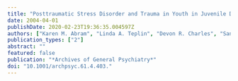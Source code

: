 ```yaml
---
title: "Posttraumatic Stress Disorder and Trauma in Youth in Juvenile Detention"
date: 2004-04-01
publishDate: 2020-02-23T19:36:35.004597Z
authors: ["Karen M. Abram", "Linda A. Teplin", "Devon R. Charles", "Sandra L. Longworth", "Gary M", " McClelland", "Mina K. Dulcan"]
publication_types: ["2"]
abstract: ""
featured: false
publication: "*Archives of General Psychiatry*"
doi: "10.1001/archpsyc.61.4.403."
---
```


